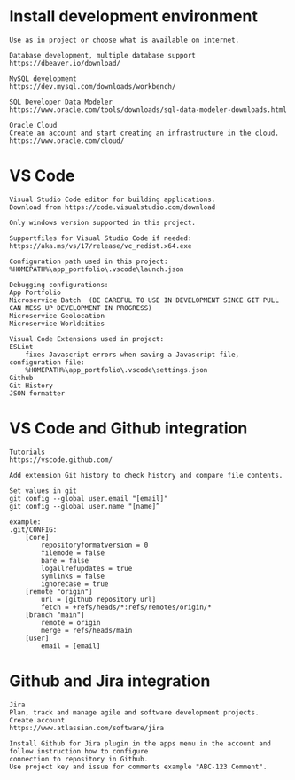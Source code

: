 # Install development environment

    Use as in project or choose what is available on internet.

    Database development, multiple database support
    https://dbeaver.io/download/

    MySQL development
    https://dev.mysql.com/downloads/workbench/

    SQL Developer Data Modeler
    https://www.oracle.com/tools/downloads/sql-data-modeler-downloads.html

    Oracle Cloud
    Create an account and start creating an infrastructure in the cloud.
    https://www.oracle.com/cloud/

# VS Code
    
    Visual Studio Code editor for building applications.
    Download from https://code.visualstudio.com/download
    
    Only windows version supported in this project.

    Supportfiles for Visual Studio Code if needed:
    https://aka.ms/vs/17/release/vc_redist.x64.exe 

    Configuration path used in this project:
    %HOMEPATH%\app_portfolio\.vscode\launch.json
    
    Debugging configurations:
    App Portfolio
    Microservice Batch  (BE CAREFUL TO USE IN DEVELOPMENT SINCE GIT PULL CAN MESS UP DEVELOPMENT IN PROGRESS)
    Microservice Geolocation
    Microservice Worldcities

    Visual Code Extensions used in project:
    ESLint
        fixes Javascript errors when saving a Javascript file, configuration file:
        %HOMEPATH%\app_portfolio\.vscode\settings.json
    Github
    Git History
    JSON formatter

# VS Code and Github integration
    
    Tutorials
    https://vscode.github.com/

    Add extension Git history to check history and compare file contents.

    Set values in git
    git config --global user.email "[email]"
    git config --global user.name "[name]”

    example:
    .git/CONFIG:
		[core]
			repositoryformatversion = 0
			filemode = false
			bare = false
			logallrefupdates = true
			symlinks = false
			ignorecase = true
		[remote "origin"]
			url = [github repository url]
			fetch = +refs/heads/*:refs/remotes/origin/*
		[branch "main"]
			remote = origin
			merge = refs/heads/main
		[user]
			email = [email]

# Github and Jira integration

    Jira
    Plan, track and manage agile and software development projects.
    Create account
    https://www.atlassian.com/software/jira
    
    Install Github for Jira plugin in the apps menu in the account and follow instruction how to configure
    connection to repository in Github.
    Use project key and issue for comments example "ABC-123 Comment".